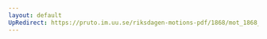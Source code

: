 ```yaml
---
layout: default
UpRedirect: https://pruto.im.uu.se/riksdagen-motions-pdf/1868/mot_1868__ak__153/mot_1868__ak__153-005.pdf
---
```

